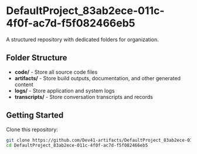 # DefaultProject_83ab2ece-011c-4f0f-ac7d-f5f082466eb5
A structured repository with dedicated folders for organization.

## Folder Structure

- **code/** - Store all source code files
- **artifacts/** - Store build outputs, documentation, and other generated content
- **logs/** - Store application and system logs
- **transcripts/** - Store conversation transcripts and records

## Getting Started

Clone this repository:
```bash
git clone https://github.com/Dev41-artifacts/DefaultProject_83ab2ece-011c-4f0f-ac7d-f5f082466eb5
cd DefaultProject_83ab2ece-011c-4f0f-ac7d-f5f082466eb5
```
